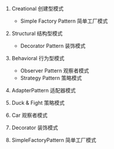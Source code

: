 1. Creational 创建型模式 
    * Simple Factory Pattern 简单工厂模式
1. Structural 结构型模式
    * Decorator Pattern 装饰模式
1. Behavioral 行为型模式
    * Observer Pattern 观察者模式
    * Strategy Pattern 策略模式
    
1. AdapterPattern 适配器模式
1. Duck & Fight 策略模式
1. Car 观察者模式
1. Decorator 装饰模式
1. SimpleFactoryPattern 简单工厂模式
